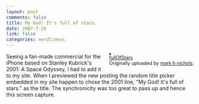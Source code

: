```yaml
--- 
layout: post
comments: false
title: My God! It's full of stars.
date: 2007-7-26
link: false
categories: nerdliness
---
```

<div style="float: right; margin-left: 10px; margin-bottom: 10px;">
<a href="http://www.flickr.com/photos/zanshin/904731143/" title="photo sharing"><img src="http://farm2.static.flickr.com/1092/904731143_b0d0b0aeda_m.jpg" alt="" style="border: solid 2px #000000;" /></a>
<br />
<span style="font-size: 0.9em; margin-top: 0px;">
<a href="http://www.flickr.com/photos/zanshin/904731143/">fullOfStars</a>
<br />
Originally uploaded by <a href="http://www.flickr.com/people/zanshin/">mark h nichols</a>.
</span>
</div>
<p>Seeing a fan-made commercial for the iPhone based on Stanley Kubrick's 2001: A Space Odyssey, I had to add it to my site. When I previewed the new posting the random title picker embedded in my site happen to chose the 2001 line, "My God! It's full of stars." as the title. The synchronicity was too great to pass up and hence this screen capture.</p>
<br clear="all" />
